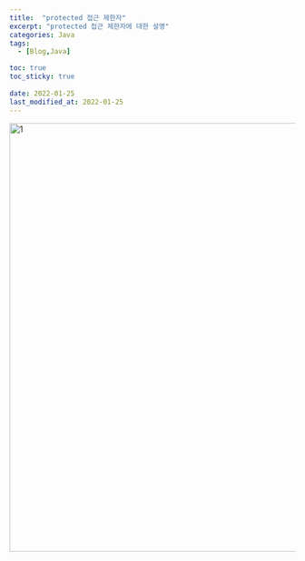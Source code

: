 ```yaml
---
title:  "protected 접근 제한자"
excerpt: "protected 접근 제한자에 대한 설명"
categories: Java
tags:
  - [Blog,Java]

toc: true
toc_sticky: true
 
date: 2022-01-25
last_modified_at: 2022-01-25
---
```


<img width="754" alt="1" src="https://user-images.githubusercontent.com/95912146/150885003-e92110a0-8ade-4d46-91fd-8b6ba86f1dd5.png">
